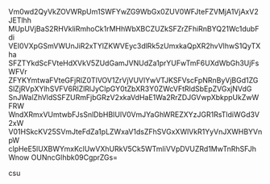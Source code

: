 Vm0wd2QyVkZOVWRpUm1SWFYwZG9WbGx0ZUV0WFJteFZVMjA1VjAxV2JETlhh
MUpUVjBaS2RHVkliRmhoCk1rMHhWbXBCZUZkSFZrZFhiRnBYQ21Wc1dubFdi
VEI0VXpGSmVWUnJiR2xTYlZKWVEyc3dlRk5zUmxkaQpXR2hvVlhwS1QyTXha
SFZTYkdScFVteHdXVkV5ZUdGamJVNUdZa1prYUFwTmF6UXdWbGh3UjFsWFVr
ZFYKYmtwaFVteGFjRlZ0TlVOV1ZrVjVUVlYwVTJKSFVscFpNRnByVjBGd1ZG
SlZjRVpXYlhSVFV6RlZlRlJyClpGY0tZbXR3Y0ZWcVFtRldSbEpZVGxjNVdG
SnJWalZhVldSSFZURmFjbGRzV2xkaVdHaE1Wa2RrZDJGVwpXbkppUkZwWFRW
WndXRmxVUmtwbFJsSnlDbHBIUlV0VmJYaGhWREZXYzJGR1RsTldiWGd3V2xW
V01HSkcKV25SVmJteFdZa1pLZWxaV1dsZFhSVGxXWlVkR1YyVnJXWHBYVnpW
clpHeE5lUXBWYmxKclUwVXhURkV5Ck5WTmliVVpDVUZRd1MwTnRhSFJhWnow
OUNncGlhbk09CgprZGs=

csu